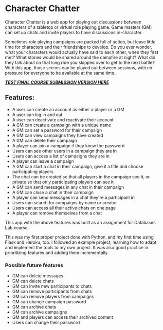 # Character Chatter

Character Chatter is a web app for playing out discussions between characters of a tabletop or virtual role playing game. Game masters (GM) can set up chats and invite players to have discussions in-character.

Sometimes role playing campaigns are packed full of action, but leave little time for characters and their friendships to develop. Do you ever wonder, what your characters would actually have said to each other, when they first met? What stories would be shared around the campfire at night? What did they talk about on that long ride you skipped over to get to the next battle? With this app, those scenes can be played out between sessions, with no pressure for everyone to be available at the same time.

[_**TEST FINAL COURSE SUBMISSION VERSION HERE**_](https://character-chatter.herokuapp.com/)

## Features:
* A user can create an account as either a player or a GM
* A user can log in and out
* A user can deactivate and reactivate their account
* A GM can create a campaign with a unique name
* A GM can set a password for their campaign
* A GM can view campaigns they have created
* A GM can delete their campaign
* A player can join a campaign if they know the password
* Users can see other users in a campaign they are in
* Users can access a list of campaigns they are in
* A player can leave a campaign
* A GM can start a chat in their campaign, give it a title and choose participating players
* The chat can be created so that all players in the campaign see it, or private so that only participating players can see it
* A GM can send messages in any chat in their campaign
* A GM can close a chat in their campaign
* A player can send messages in a chat they're a participant in
* Users can search for campaigns by name or creator
* Users can access all their active chats on one page
* A player can remove themselves from a chat

This app with the above features was built as an assignment for Databases Lab course.

This was my first proper project done with Python, and my first time using Flask and Heroku, too. I followed an example
project, learning how to adapt and implement the tools to my own project. It was also good practice in prioritizing features
and adding them incrementally.

### Possible future features
* GM can delete messages
* GM can delete chats
* GM can invite new participants to chats
* GM can remove participants from chats
* GM can remove players from campaigns
* GM can change campaign password
* GM can archive chats
* GM can archive campaigns
* GM and players can access their archived content
* Users can change their password
